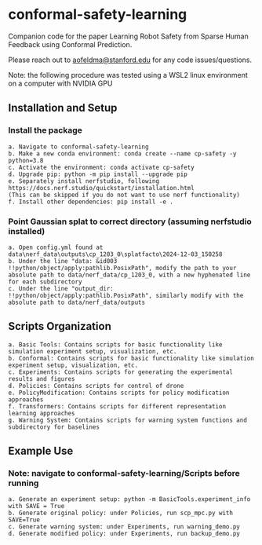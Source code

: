 # conformal-safety-learning
Companion code for the paper Learning Robot Safety from Sparse Human Feedback using Conformal Prediction.

Please reach out to aofeldma@stanford.edu for any code issues/questions.

Note: the following procedure was tested using a WSL2 linux environment on a computer with NVIDIA GPU

## Installation and Setup

### Install the package
    a. Navigate to conformal-safety-learning
    b. Make a new conda environment: conda create --name cp-safety -y python=3.8
    c. Activate the environment: conda activate cp-safety
    d. Upgrade pip: python -m pip install --upgrade pip
    e. Separately install nerfstudio, following https://docs.nerf.studio/quickstart/installation.html
    (This can be skipped if you do not want to use nerf functionality)
    f. Install other dependencies: pip install -e .

### Point Gaussian splat to correct directory (assuming nerfstudio installed)
    a. Open config.yml found at data\nerf_data\outputs\cp_1203_0\splatfacto\2024-12-03_150258
    b. Under the line "data: &id003 !!python/object/apply:pathlib.PosixPath", modify the path to your absolute path to data/nerf_data/cp_1203_0, with a new hyphenated line for each subdirectory
    c. Under the line "output_dir: !!python/object/apply:pathlib.PosixPath", similarly modify with the absolute path to data/nerf_data/outputs

## Scripts Organization
    a. Basic Tools: Contains scripts for basic functionality like simulation experiment setup, visualization, etc.
    b. Conformal: Contains scripts for basic functionality like simulation experiment setup, visualization, etc.
    c. Experiments: Contains scripts for generating the experimental results and figures
    d. Policies: Contains scripts for control of drone
    e. PolicyModification: Contains scripts for policy modification approaches
    f. Transformers: Contains scripts for different representation learning approaches
    g. Warning System: Contains scripts for warning system functions and subdirectory for baselines

## Example Use
### Note: navigate to conformal-safety-learning/Scripts before running
    a. Generate an experiment setup: python -m BasicTools.experiment_info with SAVE = True
    b. Generate original policy: under Policies, run scp_mpc.py with SAVE=True
    c. Generate warning system: under Experiments, run warning_demo.py
    d. Generate modified policy: under Experiments, run backup_demo.py
